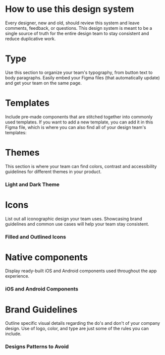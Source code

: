 # How to use this design system

Every designer, new and old, should review this system and leave comments, feedback, or questions. This design system is meant to be a single source of truth for the entire design team to stay consistent and reduce duplicative work.



<!-- Unsupported block type: divider -->

# Type

Use this section to organize your team's typography, from button text to body paragraphs. Easily embed your Figma files (that automatically update) and get your team on the same page.

<!-- Unsupported block type: embed -->

<!-- Unsupported block type: divider -->

# Templates

Include pre-made components that are stitched together into commonly used templates. If you want to add a new template, you can add it in this Figma file, which is where you can also find all of your design team's templates:

<!-- Unsupported block type: embed -->

<!-- Unsupported block type: divider -->

# Themes

This section is where your team can find colors, contrast and accessibility guidelines for different themes in your product.

### Light and Dark Theme

<!-- Unsupported block type: embed -->

<!-- Unsupported block type: divider -->

# Icons

List out all iconographic design your team uses. Showcasing brand guidelines and common use cases will help your team stay consistent.

### Filled and Outlined Icons

<!-- Unsupported block type: embed -->

<!-- Unsupported block type: divider -->

# Native components

Display ready-built iOS and Android components used throughout the app experience.

### iOS and Android Components

<!-- Unsupported block type: bookmark -->

<!-- Unsupported block type: bookmark -->

<!-- Unsupported block type: divider -->

# Brand Guidelines

Outline specific visual details regarding the do's and don't of your company design. Use of logo, color, and type are just some of the rules you can include.

### Designs Patterns to Avoid

<!-- Unsupported block type: image -->

